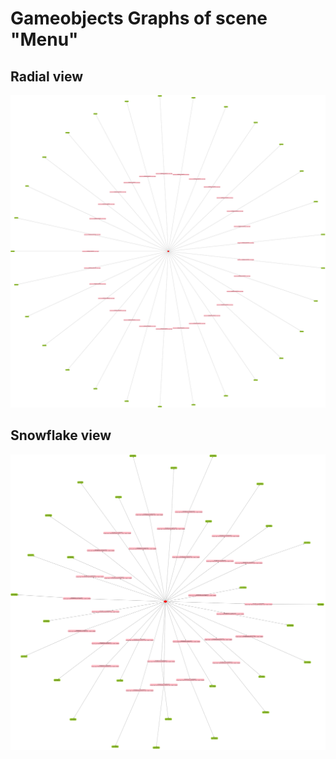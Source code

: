 # Gameobjects Graphs of scene "Menu"

## Radial view
![Alt text](./Menu/Menu_monobehaviour_twopi.svg)

## Snowflake view
![Alt text](./Menu/Menu_monobehaviour_sfdp.svg)

[comment]: <> (## Constellation view)

[comment]: <> (![Alt text]&#40;./Menu/Menu_monobehaviour_fdp.svg&#41;)
